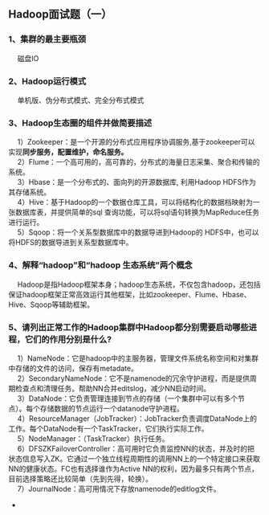 ## Hadoop面试题（一）

### 1、集群的最主要瓶颈  
&emsp; 磁盘IO  

### 2、Hadoop运行模式  
&emsp; 单机版、伪分布式模式、完全分布式模式  

### 3、Hadoop生态圈的组件并做简要描述  
&emsp; 1）Zookeeper：是一个开源的分布式应用程序协调服务,基于zookeeper可以实现**同步服务，配置维护，命名服务。**  
&emsp; 2）Flume：一个高可用的，高可靠的，分布式的海量日志采集、聚合和传输的系统。   
&emsp; 3）Hbase：是一个分布式的、面向列的开源数据库, 利用Hadoop HDFS作为其存储系统。   
&emsp; 4）Hive：基于Hadoop的一个数据仓库工具，可以将结构化的数据档映射为一张数据库表，并提供简单的sql 查询功能，可以将sql语句转换为MapReduce任务进行运行。   
&emsp; 5）Sqoop：将一个关系型数据库中的数据导进到Hadoop的 HDFS中，也可以将HDFS的数据导进到关系型数据库中。  

### 4、解释“hadoop”和“hadoop 生态系统”两个概念  
&emsp; Hadoop是指Hadoop框架本身；hadoop生态系统，不仅包含hadoop，还包括保证hadoop框架正常高效运行其他框架，比如zookeeper、Flume、Hbase、Hive、Sqoop等辅助框架。  

### 5、请列出正常工作的Hadoop集群中Hadoop都分别需要启动哪些进程，它们的作用分别是什么?  
&emsp; 1）NameNode：它是hadoop中的主服务器，管理文件系统名称空间和对集群中存储的文件的访问，保存有metadate。  
&emsp; 2）SecondaryNameNode：它不是namenode的冗余守护进程，而是提供周期检查点和清理任务。帮助NN合并editslog，减少NN启动时间。  
&emsp; 3）DataNode：它负责管理连接到节点的存储（一个集群中可以有多个节点）。每个存储数据的节点运行一个datanode守护进程。  
&emsp; 4）ResourceManager（JobTracker）：JobTracker负责调度DataNode上的工作。每个DataNode有一个TaskTracker，它们执行实际工作。  
&emsp; 5）NodeManager：（TaskTracker）执行任务。  
&emsp; 6）DFSZKFailoverController：高可用时它负责监控NN的状态，并及时的把状态信息写入ZK。它通过一个独立线程周期性的调用NN上的一个特定接口来获取NN的健康状态。FC也有选择谁作为Active NN的权利，因为最多只有两个节点，目前选择策略还比较简单（先到先得，轮换）。  
&emsp; 7）JournalNode：高可用情况下存放namenode的editlog文件。  

- 

  

